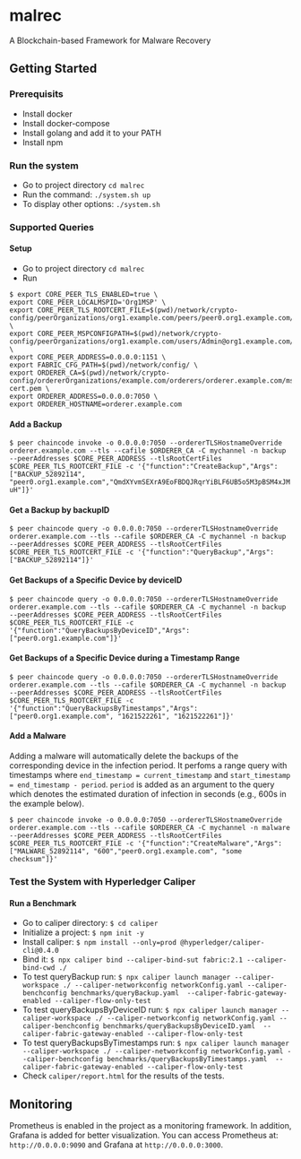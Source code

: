 # malrec
A Blockchain-based Framework for Malware Recovery

## Getting Started

### Prerequisits
- Install docker
- Install docker-compose
- Install golang and add it to your PATH
- Install npm

### Run the system
- Go to project directory `cd malrec`
- Run the command: `./system.sh up`
- To display other options: `./system.sh`

### Supported Queries

#### Setup
- Go to project directory `cd malrec`
- Run 
```
$ export CORE_PEER_TLS_ENABLED=true \
export CORE_PEER_LOCALMSPID='Org1MSP' \
export CORE_PEER_TLS_ROOTCERT_FILE=$(pwd)/network/crypto-config/peerOrganizations/org1.example.com/peers/peer0.org1.example.com/tls/ca.crt \
export CORE_PEER_MSPCONFIGPATH=$(pwd)/network/crypto-config/peerOrganizations/org1.example.com/users/Admin@org1.example.com/msp \
export CORE_PEER_ADDRESS=0.0.0.0:1151 \
export FABRIC_CFG_PATH=$(pwd)/network/config/ \
export ORDERER_CA=$(pwd)/network/crypto-config/ordererOrganizations/example.com/orderers/orderer.example.com/msp/tlscacerts/tlsca.example.com-cert.pem \
export ORDERER_ADDRESS=0.0.0.0:7050 \
export ORDERER_HOSTNAME=orderer.example.com
```

#### Add a Backup
`$ peer chaincode invoke -o 0.0.0.0:7050 --ordererTLSHostnameOverride orderer.example.com --tls --cafile $ORDERER_CA -C mychannel -n backup --peerAddresses $CORE_PEER_ADDRESS --tlsRootCertFiles $CORE_PEER_TLS_ROOTCERT_FILE -c '{"function":"CreateBackup","Args":["BACKUP_52892114", "peer0.org1.example.com","QmdXYvmSEXrA9EoFBDQJRqrYiBLF6UB5o5M3pBSM4xJMuH"]}'`

#### Get a Backup by backupID
`$ peer chaincode query -o 0.0.0.0:7050 --ordererTLSHostnameOverride orderer.example.com --tls --cafile $ORDERER_CA -C mychannel -n backup --peerAddresses $CORE_PEER_ADDRESS --tlsRootCertFiles $CORE_PEER_TLS_ROOTCERT_FILE -c '{"function":"QueryBackup","Args":["BACKUP_52892114"]}'`

#### Get Backups of a Specific Device by deviceID
`$ peer chaincode query -o 0.0.0.0:7050 --ordererTLSHostnameOverride orderer.example.com --tls --cafile $ORDERER_CA -C mychannel -n backup --peerAddresses $CORE_PEER_ADDRESS --tlsRootCertFiles $CORE_PEER_TLS_ROOTCERT_FILE -c '{"function":"QueryBackupsByDeviceID","Args":["peer0.org1.example.com"]}'`

#### Get Backups of a Specific Device during a Timestamp Range
`$ peer chaincode query -o 0.0.0.0:7050 --ordererTLSHostnameOverride orderer.example.com --tls --cafile $ORDERER_CA -C mychannel -n backup --peerAddresses $CORE_PEER_ADDRESS --tlsRootCertFiles $CORE_PEER_TLS_ROOTCERT_FILE -c '{"function":"QueryBackupsByTimestamps","Args":["peer0.org1.example.com", "1621522261", "1621522261"]}'`

#### Add a Malware
Adding a malware will automatically delete the backups of the corresponding device in the infection period. It perfoms a range query with timestamps where `end_timestamp = current_timestamp`  and `start_timestamp = end_timestamp - period`. `period` is added as an argument to the query which denotes the estimated duration of infection in seconds (e.g., 600s in the example below).

`$ peer chaincode invoke -o 0.0.0.0:7050 --ordererTLSHostnameOverride orderer.example.com --tls --cafile $ORDERER_CA -C mychannel -n malware --peerAddresses $CORE_PEER_ADDRESS --tlsRootCertFiles $CORE_PEER_TLS_ROOTCERT_FILE -c '{"function":"CreateMalware","Args":["MALWARE_52892114", "600","peer0.org1.example.com", "some checksum"]}'`

### Test the System with Hyperledger Caliper
#### Run a Benchmark
- Go to caliper directory: `$ cd caliper`
- Initialize a project: `$ npm init -y`
- Install caliper: `$ npm install --only=prod @hyperledger/caliper-cli@0.4.0`
- Bind it: `$ npx caliper bind --caliper-bind-sut fabric:2.1 --caliper-bind-cwd ./`
- To test queryBackup run: `$ npx caliper launch manager --caliper-workspace ./ --caliper-networkconfig networkConfig.yaml --caliper-benchconfig benchmarks/queryBackup.yaml  --caliper-fabric-gateway-enabled --caliper-flow-only-test`
- To test queryBackupsByDeviceID run: `$ npx caliper launch manager --caliper-workspace ./ --caliper-networkconfig networkConfig.yaml --caliper-benchconfig benchmarks/queryBackupsByDeviceID.yaml  --caliper-fabric-gateway-enabled --caliper-flow-only-test`
- To test queryBackupsByTimestamps run: `$ npx caliper launch manager --caliper-workspace ./ --caliper-networkconfig networkConfig.yaml --caliper-benchconfig benchmarks/queryBackupsByTimestamps.yaml  --caliper-fabric-gateway-enabled --caliper-flow-only-test`
- Check `caliper/report.html` for the results of the tests. 

## Monitoring
Prometheus is enabled in the project as a monitoring framework. In addition, Grafana is added for better visualization. You can access Prometheus at: `http://0.0.0.0:9090` and Grafana at `http://0.0.0.0:3000`.
